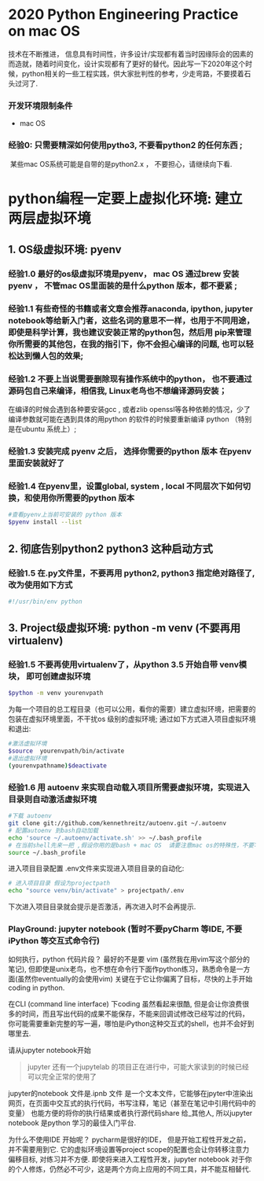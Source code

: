 # 2020 Python Engineering Practice  on mac OS



技术在不断推进， 信息具有时间性，许多设计/实现都有着当时因缘际会的因素的而造就，随着时间变化，设计实现都有了更好的替代。因此写一下2020年这个时候，python相关的一些工程实践，供大家批判性的参考，少走弯路，不要摸着石头过河了. 



###  开发环境限制条件 

* mac OS    



### 经验0:    只需要精深如何使用pytho3,  不要看python2 的任何东西 ;

​			   某些mac OS系统可能是自带的是python2.x ， 不要担心，请继续向下看.



# python编程一定要上虚拟化环境:  建立两层虚拟环境

##  1. OS级虚拟环境:  pyenv

### 经验1.0   最好的os级虚拟环境是pyenv，   mac OS  通过brew 安装pyenv ， 不管mac OS里面装的是什么python 版本，都不要紧 ;



### 经验1.1  有些奇怪的书籍或者文章会推荐anaconda, ipython, jupyter notebook等给新入门者，这些名词的意思不一样，也用于不同用途，即使是科学计算，我也建议安装正常的python包，然后用 pip来管理你所需要的其他包，在我的指引下，你不会担心编译的问题,  也可以轻松达到懒人包的效果; 



### 经验1.2   不要上当说需要删除现有操作系统中的python， 也不要通过源码包自己来编译，相信我, Linux老鸟也不想编译源码安装；

在编译的时候会遇到各种要安装gcc , 或者zlib  openssl等各种依赖的情况，少了编译参数就可能在遇到具体的用python 的软件的时候要重新编译 python （特别是在ubuntu 系统上）;



### 经验1.3   安装完成 pyenv 之后， 选择你需要的python 版本 在pyenv里面安装就好了



### 经验1.4   在pyenv里，设置global,  system , local 不同层次下如何切换，和使用你所需要的python 版本

```bash
#查看pyenv上当前可安装的 python 版本 
$pyenv install --list
```



## 2. 彻底告别python2 python3 这种启动方式

### 经验1.5 在.py文件里，不要再用 python2, python3 指定绝对路径了, 改为使用如下方式

```python
#!/usr/bin/env python
```


##  3. Project级虚拟环境:  python -m venv  (不要再用virtualenv)

### 经验1.5    不要再使用virtualenv了，从python 3.5 开始自带 venv模块， 即可创建虚拟环境

```bash
$python -m venv yourenvpath
```

为每一个项目的总工程目录（也可以公用，看你的需要）建立虚拟环境，把需要的包装在虚拟环境里面，不干扰os 级别的虚拟环境;  通过如下方式进入项目虚拟环境和退出: 

```bash
#激活虚拟环境
$source  yourenvpath/bin/activate  
#退出虚拟环境
(yourenvpathname)$deactivate
```



### 经验1.6   用 autoenv 来实现自动载入项目所需要虚拟环境，实现进入目录则自动激活虚拟环境

```bash
#下载 autoenv
git clone git://github.com/kennethreitz/autoenv.git ~/.autoenv
# 配置autoenv 到bash自动加载
echo 'source ~/.autoenv/activate.sh' >> ~/.bash_profile
# 在当前shell先来一把 ,假设你用的是bash + mac OS  请要注意mac os的特殊性，不要写在 .bashrc里 , 如果你用的zsh 我想你一定知道要改哪个文件
source ~/.bash_profile
```

进入项目目录配置 .env文件来实现进入项目目录的自动化:

```bash
# 进入项目目录 假设为projectpath
echo "source venv/bin/activate" > projectpath/.env
```

下次进入项目目录就会提示是否激活，再次进入时不会再提示.

### PlayGround: jupyter notebook  (暂时不要pyCharm 等IDE, 不要iPython 等交互式命令行)

如何执行，python 代码片段？  最好的不是要 vim (虽然我在用vim写这个部分的笔记),
但即使是unix老鸟，也不想在命令行下面作python练习，熟悉命令是一方面(虽然你eventually的会使用vim)
关键在于它让你偏离了目标，尽快的上手开始coding in python.

在CLI (command line interface) 下coding 虽然看起来很酷,
但是会让你浪费很多的时间，而且写出代码的成果不能保存，不能来回调试修改已经写过的代码，
你可能需要重新完整的写一遍，哪怕是iPython这种交互式的shell，也并不会好到哪里去.

请从jupyter notebook开始 
>jupyter 还有一个jupytelab 的项目正在进行中，可能大家读到的时候已经可以完全正常的使用了

jupyter的notebook 文件是.ipnb 文件
是一个文本文件，它能够在jpyter中渲染出网页，在页面中交互式的执行代码，书写注释，笔记（甚至在笔记中引用代码中的变量）
也能方便的将你的执行结果或者执行源代码share 给_其他人, 所以jupyter notebook
是python 学习的最佳入门平台.

为什么不使用IDE 开始呢？
pycharm是很好的IDE， 但是开始工程性开发之前，并不需要用到它.
它的虚拟环境设置等project scope的配置也会让你转移注意力偏移目标,
对练习并不方便.   即使将来进入工程性开发，jupyter notebook
对于你的个人修炼，仍然必不可少，这是两个方向上应用的不同工具，并不能互相替代.


